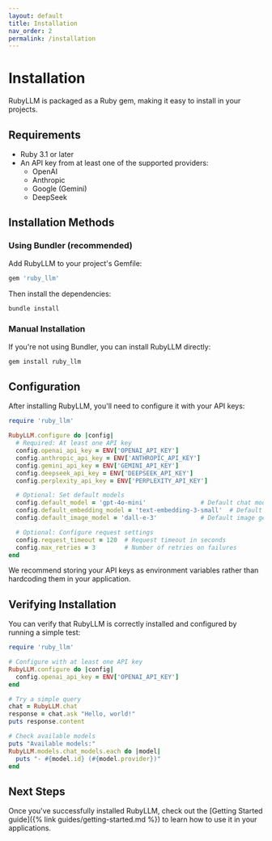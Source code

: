 ```yaml
---
layout: default
title: Installation
nav_order: 2
permalink: /installation
---
```


# Installation

RubyLLM is packaged as a Ruby gem, making it easy to install in your projects.

## Requirements

* Ruby 3.1 or later
* An API key from at least one of the supported providers:
  * OpenAI
  * Anthropic
  * Google (Gemini)
  * DeepSeek

## Installation Methods

### Using Bundler (recommended)

Add RubyLLM to your project's Gemfile:

```ruby
gem 'ruby_llm'
```

Then install the dependencies:

```bash
bundle install
```

### Manual Installation

If you're not using Bundler, you can install RubyLLM directly:

```bash
gem install ruby_llm
```

## Configuration

After installing RubyLLM, you'll need to configure it with your API keys:

```ruby
require 'ruby_llm'

RubyLLM.configure do |config|
  # Required: At least one API key
  config.openai_api_key = ENV['OPENAI_API_KEY']
  config.anthropic_api_key = ENV['ANTHROPIC_API_KEY']
  config.gemini_api_key = ENV['GEMINI_API_KEY']
  config.deepseek_api_key = ENV['DEEPSEEK_API_KEY']
  config.perplexity_api_key = ENV['PERPLEXITY_API_KEY']

  # Optional: Set default models
  config.default_model = 'gpt-4o-mini'               # Default chat model
  config.default_embedding_model = 'text-embedding-3-small'  # Default embedding model
  config.default_image_model = 'dall-e-3'            # Default image generation model

  # Optional: Configure request settings
  config.request_timeout = 120  # Request timeout in seconds
  config.max_retries = 3        # Number of retries on failures
end
```

We recommend storing your API keys as environment variables rather than hardcoding them in your application.

## Verifying Installation

You can verify that RubyLLM is correctly installed and configured by running a simple test:

```ruby
require 'ruby_llm'

# Configure with at least one API key
RubyLLM.configure do |config|
  config.openai_api_key = ENV['OPENAI_API_KEY']
end

# Try a simple query
chat = RubyLLM.chat
response = chat.ask "Hello, world!"
puts response.content

# Check available models
puts "Available models:"
RubyLLM.models.chat_models.each do |model|
  puts "- #{model.id} (#{model.provider})"
end
```

## Next Steps

Once you've successfully installed RubyLLM, check out the [Getting Started guide]({% link guides/getting-started.md %}) to learn how to use it in your applications.